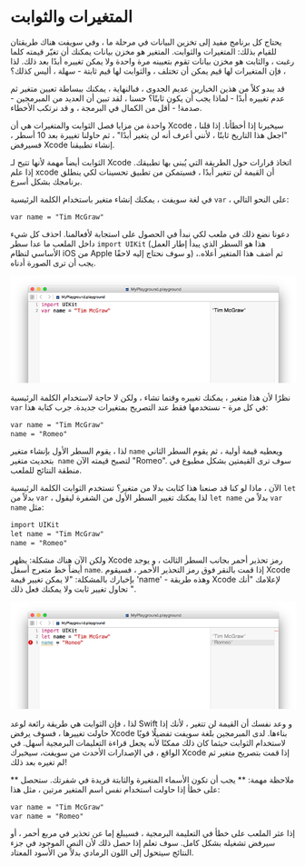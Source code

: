 # المتغيرات والثوابت

يحتاج كل برنامج مفيد إلى تخزين البيانات في مرحلة ما ، وفي سويفت هناك طريقتان للقيام بذلك: المتغيرات والثوابت. المتغير هو مخزن بيانات يمكنك أن تغيّر قيمته كلما رغبت ، والثابت هو مخزن بيانات تقوم بتعيينه مرة واحدة ولا يمكن تغييره أبدًا بعد ذلك. لذا ، فإن المتغيرات لها قيم يمكن أن تختلف ، والثوابت لها قيم ثابتة - سهلة ، أليس كذلك؟

قد يبدو كلاً من هذين الخيارين عديم الجدوى ، فبالنهاية ، يمكنك ببساطة تعيين متغير ثم عدم تغييره أبدًا - لماذا يجب أن يكون ثابتًا؟ حسنا ، لقد تبين أن العديد من المبرمجين - صدمة! - أقل من الكمال في البرمجة ، و قد نرتكب الأخطاء.

واحدة من مزايا فصل الثوابت والمتغيرات هي أن Xcode سيخبرنا إذا أخطأنا. إذا قلنا ، "اجعل هذا التاريخ ثابتًا ، لأنني أعرف أنه لن يتغير أبدًا" ، ثم حاولنا تغييرة بعد 10 أسطر ، فسيرفض Xcode إنشاء تطبيقنا.

الثوابت أيضاً مهمة لأنها تتيح لـ Xcode اتخاذ قرارات حول الطريقة التي يُبنى بها تطبيقك. إذا علم xcode أن القيمة لن تتغير أبدًا ، فسيتمكن من تطبيق تحسينات لكي ينطلق برنامجك بشكل أسرع.

في لغة سويفت ، يمكنك إنشاء متغير باستخدام الكلمة الرئيسية `var` ، على النحو التالي:

    var name = "Tim McGraw"

دعونا نضع ذلك في ملعب لكي نبدأ في الحصول على استجابة لأفعالمنا. احذف كل شيء داخل الملعب ما عدا سطر `import UIKit` (هذا هو السطر الذي يبدأ إطار العمل الأساسي لنظام iOS من Apple و سوف نحتاج إليه لاحقًا) ،ثم أضف هذا المتغير أعلاه. يجب أن ترى الصورة أدناه.

![في ملاعب Xcode ، تكتب شفرتك على اليسار ثم ترى النتائج على اليمين بعد وقت قصير](0-2.png)

نظرًا لأن هذا متغير ، يمكنك تغييره وقتما تشاء ، ولكن لا حاجة لاستخدام الكلمة الرئيسية `var` في كل مرة - نستخدمها فقط عند التصريح بمتغيرات جديدة. جرب كتابة هذا:

    var name = "Tim McGraw"
    name = "Romeo"

لذا ، يقوم السطر الأول بإنشاء متغير `name` ويعطيه قيمة أولية ، ثم يقوم السطر الثاني بتحديث متغير` name` لتصبح قيمته الآن "Romeo". سوف ترى القيمتين بشكل مطبوع في منطقة النتائج للملعب.

الآن ، ماذا لو كنا قد صنعنا هذا كثابت بدلا من متغير؟ تستخدم الثوابت الكلمة الرئيسية `let` بدلاً من `var` ، لذا يمكنك تغيير السطر الأول من الشفرة ليقول `let name` بدلاً من `var name` مثل:

    import UIKit
    let name = "Tim McGraw"
    name = "Romeo"

ولكن الآن هناك مشكلة: يظهر Xcode رمز تحذير أحمر بجانب السطر الثالث ، و يوجد أيضاً خط متعرج أسفل `name`. إذا قمت بالنقر فوق رمز التحذير الأحمر ، فسيقوم Xcode بإخبارك بالمشكلة: "لا يمكن تغيير قيمة 'name' - وهذه طريقة Xcode لإعلامك "أنك تحاول تغيير ثابت ولا يمكنك فعل ذلك ".

![إذا حاولت تغيير ثابت في Swift ، فسيرفض Xcode بناء تطبيقك.](0-3.png)

لذا ، فإن الثوابت هي طريقة رائعة لوعد Swift و وعد نفسك أن القيمة لن تتغير ، لأنك إذا حاولت تغييرها ، فسوف يرفض Xcode بناءها. لدى المبرمجين بلغة سويفت تفضيلًا قويًا لاستخدام الثوابت حيثما كان ذلك ممكنًا لأنه يجعل قراءة التعليمات البرمجية أسهل. في الواقع ، في الإصدارات الأحدث من سويفت، سيخبرك Xcode  إذا قمت بتصريح متغير ثم لم تغيره بعد ذلك!

** ملاحظة مهمة: ** يجب أن تكون الأسماء المتغيرة والثابتة فريدة في شفرتك. ستحصل على خطأ إذا حاولت استخدام نفس اسم المتغير مرتين ، مثل هذا:

    var name = "Tim McGraw"
    var name = "Romeo"

إذا عثر الملعب على خطأ في التعليمة البرمجية ، فسيبلغ إما عن تحذير في مربع أحمر ، أو سيرفض تشغيله بشكل كامل. سوف تعلم إذا حصل ذلك لأن النص الموجود في جزء النتائج سيتحول إلى اللون الرمادي بدلاً من الأسود المعتاد.
